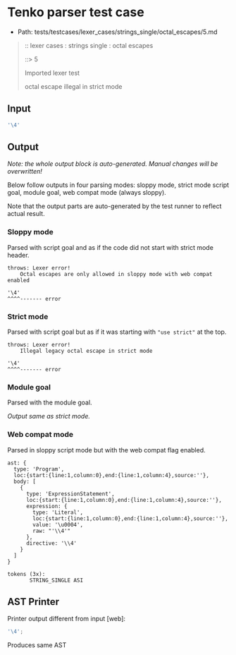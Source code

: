 # Tenko parser test case

- Path: tests/testcases/lexer_cases/strings_single/octal_escapes/5.md

> :: lexer cases : strings single : octal escapes
>
> ::> 5
>
> Imported lexer test
>
> octal escape illegal in strict mode

## Input

`````js
'\4'
`````

## Output

_Note: the whole output block is auto-generated. Manual changes will be overwritten!_

Below follow outputs in four parsing modes: sloppy mode, strict mode script goal, module goal, web compat mode (always sloppy).

Note that the output parts are auto-generated by the test runner to reflect actual result.

### Sloppy mode

Parsed with script goal and as if the code did not start with strict mode header.

`````
throws: Lexer error!
    Octal escapes are only allowed in sloppy mode with web compat enabled

'\4'
^^^^------- error
`````

### Strict mode

Parsed with script goal but as if it was starting with `"use strict"` at the top.

`````
throws: Lexer error!
    Illegal legacy octal escape in strict mode

'\4'
^^^^------- error
`````


### Module goal

Parsed with the module goal.

_Output same as strict mode._

### Web compat mode

Parsed in sloppy script mode but with the web compat flag enabled.

`````
ast: {
  type: 'Program',
  loc:{start:{line:1,column:0},end:{line:1,column:4},source:''},
  body: [
    {
      type: 'ExpressionStatement',
      loc:{start:{line:1,column:0},end:{line:1,column:4},source:''},
      expression: {
        type: 'Literal',
        loc:{start:{line:1,column:0},end:{line:1,column:4},source:''},
        value: '\u0004',
        raw: "'\\4'"
      },
      directive: '\\4'
    }
  ]
}

tokens (3x):
       STRING_SINGLE ASI
`````


## AST Printer

Printer output different from input [web]:

````js
'\4';
````

Produces same AST
